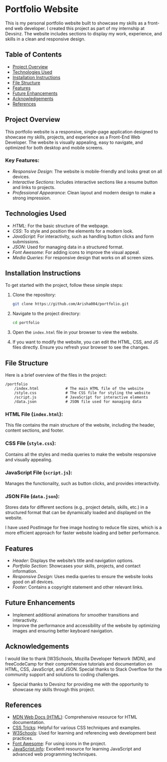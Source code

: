 # Portfolio Website

This is my personal portfolio website built to showcase my skills as a front-end web developer. I created this project as part of my internship at Devsinz. The website includes sections to display my work, experience, and skills in a clean and responsive design.

## Table of Contents

- [Project Overview](#project-overview)
- [Technologies Used](#technologies-used)
- [Installation Instructions](#installation-instructions)
- [File Structure](#file-structure)
- [Features](#features)
- [Future Enhancements](#future-enhancements)
- [Acknowledgements](#acknowledgements)
- [References](#references)

## Project Overview

This portfolio website is a responsive, single-page application designed to showcase my skills, projects, and experience as a Front-End Web Developer. The website is visually appealing, easy to navigate, and optimized for both desktop and mobile screens.

### Key Features:
- *Responsive Design*: The website is mobile-friendly and looks great on all devices.
- *Interactive Sections*: Includes interactive sections like a resume button and links to projects.
- *Professional Appearance*: Clean layout and modern design to make a strong impression.

## Technologies Used

- *HTML*: For the basic structure of the webpage.
- *CSS*: To style and position the elements for a modern look.
- *JavaScript*: For interactivity, such as handling button clicks and form submissions.
- *JSON*: Used for managing data in a structured format.
- *Font Awesome*: For adding icons to improve the visual appeal.
- *Media Queries*: For responsive design that works on all screen sizes.

## Installation Instructions

To get started with the project, follow these simple steps:

1. Clone the repository:
   ```bash
   git clone https://github.com/Arisha004/portfolio.git
   ```

2. Navigate to the project directory:
   ```bash
   cd portfolio
   ```

3. Open the `index.html` file in your browser to view the website.

4. If you want to modify the website, you can edit the HTML, CSS, and JS files directly. Ensure you refresh your browser to see the changes.

## File Structure

Here is a brief overview of the files in the project:

```
/portfolio
    /index.html            # The main HTML file of the website
    /style.css             # The CSS file for styling the website
    /script.js             # JavaScript for interactive elements
    /data.json             # JSON file used for managing data
```

### HTML File (`index.html`):
This file contains the main structure of the website, including the header, content sections, and footer.

### CSS File (`style.css`):
Contains all the styles and media queries to make the website responsive and visually appealing.

### JavaScript File (`script.js`):
Manages the functionality, such as button clicks, and provides interactivity.

### JSON File (`data.json`):
Stores data for different sections (e.g., project details, skills, etc.) in a structured format that can be dynamically loaded and displayed on the website.

I have used PostImage for free image hosting to reduce file sizes, which is a more efficient approach for faster website loading and better performance.

## Features

- *Header*: Displays the website’s title and navigation options.
- *Portfolio Section*: Showcases your skills, projects, and contact information.
- *Responsive Design*: Uses media queries to ensure the website looks good on all devices.
- *Footer*: Contains a copyright statement and other relevant links.

## Future Enhancements

- Implement additional animations for smoother transitions and interactivity.
- Improve the performance and accessibility of the website by optimizing images and ensuring better keyboard navigation.

## Acknowledgements
I would like to thank [W3Schools, Mozilla Developer Network (MDN), and freeCodeCamp for their comprehensive tutorials and documentation on HTML, CSS, JavaScript, and JSON. Special thanks to Stack Overflow for the community support and solutions to coding challenges.
- Special thanks to Devsinz for providing me with the opportunity to showcase my skills through this project.

## References

- [MDN Web Docs (HTML)](https://developer.mozilla.org/en-US/docs/Web/HTML): Comprehensive resource for HTML documentation.
- [CSS Tricks](https://css-tricks.com/): Helpful for various CSS techniques and examples.
- [W3Schools](https://www.w3schools.com/): Used for learning and referencing web development best practices.
- [Font Awesome](https://fontawesome.com/): For using icons in the project.
- [JavaScript.info](https://javascript.info/): Excellent resource for learning JavaScript and advanced web programming techniques.
